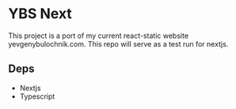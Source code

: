 # YBS Next

This project is a port of my current react-static website yevgenybulochnik.com. This repo will serve as a test run for nextjs.

## Deps
- Nextjs
- Typescript
